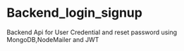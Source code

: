 ﻿# Backend_login_signup
 Backend Api for User Credential and reset password using MongoDB,NodeMailer and JWT

